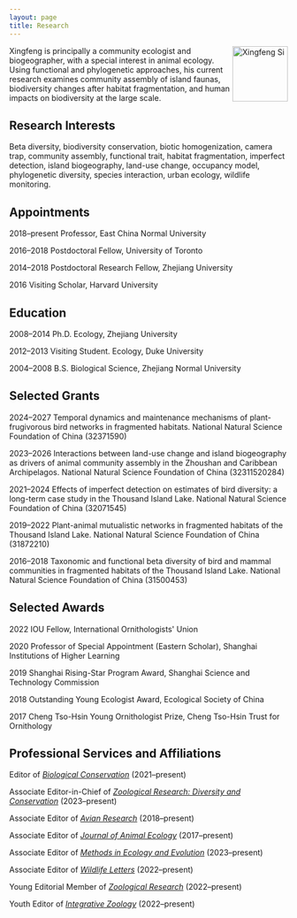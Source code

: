 ```yaml
---
layout: page
title: Research
---
```


<p><img src="http://sixf.org/files/images/avatar.jpg" width="100" title="Xingfeng Si" align="right" /></p>

Xingfeng is principally a community ecologist and biogeographer, with a special interest in animal ecology. Using functional and phylogenetic approaches, his current research examines community assembly of island faunas, biodiversity changes after habitat fragmentation, and human impacts on biodiversity at the large scale.

## Research Interests

Beta diversity, biodiversity conservation, biotic homogenization, camera trap, community assembly, functional trait, habitat fragmentation, imperfect detection, island biogeography, land-use change, occupancy model, phylogenetic diversity, species interaction, urban ecology, wildlife monitoring.

## Appointments

2018–present	Professor, East China Normal University

2016–2018 Postdoctoral Fellow, University of Toronto

2014–2018 Postdoctoral Research Fellow, Zhejiang University

2016 Visiting Scholar, Harvard University

## Education

2008–2014 Ph.D. Ecology, Zhejiang University

2012–2013 Visiting Student. Ecology, Duke University

2004–2008 B.S. Biological Science, Zhejiang Normal University

## Selected Grants

2024–2027 Temporal dynamics and maintenance mechanisms of plant-frugivorous bird networks in fragmented habitats. National Natural Science Foundation of China (32371590)

2023–2026 Interactions between land-use change and island biogeography as drivers of animal community assembly in the Zhoushan and Caribbean Archipelagos. National Natural Science Foundation of China (32311520284)

2021–2024 Effects of imperfect detection on estimates of bird diversity: a long-term case study in the Thousand Island Lake. National Natural Science Foundation of China (32071545)

2019–2022 Plant-animal mutualistic networks in fragmented habitats of the Thousand Island Lake. National Natural Science Foundation of China (31872210)

2016–2018 Taxonomic and functional beta diversity of bird and mammal communities in fragmented habitats of the Thousand Island Lake. National Natural Science Foundation of China (31500453)

## Selected Awards

2022 IOU Fellow, International Ornithologists' Union

2020 Professor of Special Appointment (Eastern Scholar), Shanghai Institutions of Higher Learning

2019 Shanghai Rising-Star Program Award, Shanghai Science and Technology Commission

2018  Outstanding Young Ecologist Award, Ecological Society of China

2017  Cheng Tso-Hsin Young Ornithologist Prize, Cheng Tso-Hsin Trust for Ornithology

## Professional Services and Affiliations

Editor of [*Biological Conservation*](https://www.journals.elsevier.com/biological-conservation) (2021–present)

Associate Editor-in-Chief of [*Zoological Research: Diversity and Conservation*](http://www.zrdc.ac.cn) (2023–present)

Associate Editor of [*Avian Research*](https://avianres.biomedcentral.com) (2018–present)

Associate Editor of [*Journal of Animal Ecology*](http://besjournals.onlinelibrary.wiley.com/hub/journal/10.1111/(ISSN)1365-2656/) (2017–present)

Associate Editor of [*Methods in Ecology and Evolution*](https://besjournals.onlinelibrary.wiley.com/journal/2041210X) (2023–present)

Associate Editor of [*Wildlife Letters*](https://onlinelibrary.wiley.com/page/journal/28325869/homepage/editorial-board) (2022–present)

Young Editorial Member of [*Zoological Research*](https://www.zoores.ac.cn/news/editorialboard.htm) (2022–present)

Youth Editor of [*Integrative Zoology*](https://onlinelibrary.wiley.com/journal/17494877) (2022–present)